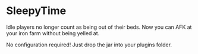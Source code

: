 SleepyTime
==========

Idle players no longer count as being out of their beds.
Now you can AFK at your iron farm without being yelled at.

No configuration required!
Just drop the jar into your plugins folder.
